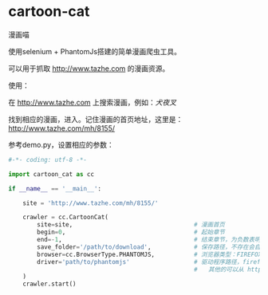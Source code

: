 # cartoon-cat

漫画喵

使用selenium + PhantomJs搭建的简单漫画爬虫工具。

可以用于抓取 http://www.tazhe.com 的漫画资源。

使用：

在 http://www.tazhe.com 上搜索漫画，例如：*犬夜叉*

找到相应的漫画，进入。记住漫画的首页地址，这里是：http://www.tazhe.com/mh/8155/

参考demo.py，设置相应的参数：

```python
#-*- coding: utf-8 -*-

import cartoon_cat as cc

if __name__ == '__main__':

    site = 'http://www.tazhe.com/mh/8155/'

    crawler = cc.CartoonCat(
        site=site,                                  # 漫画首页
        begin=0,                                    # 起始章节
        end=-1,                                     # 结束章节，为负数表明不设结束章节
        save_folder='/path/to/download',            # 保存路径，不存在会自动创建
        browser=cc.BrowserType.PHANTOMJS,           # 浏览器类型：FIREFOX，CHROME，SAFARI，IE，PHANTOMJS
        driver='path/to/phantomjs'                  # 驱动程序路径，firefox不需要
                                                    #   其他的可以从 https://pypi.python.org/pypi/selenium 下载
    )
    crawler.start()
    
```

